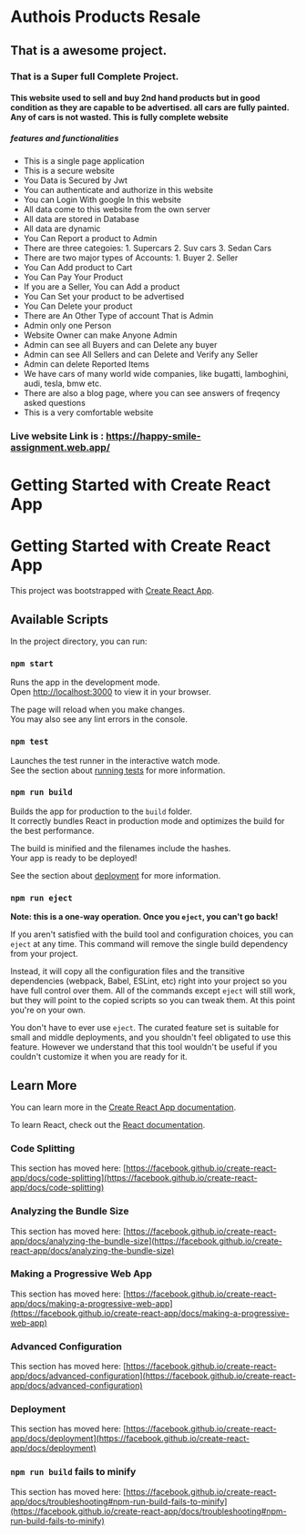 # Authois Products Resale

## That is a awesome project.

### That is a Super full Complete Project.

#### This website used to sell and buy 2nd hand products but in good condition as they are capable to be advertised. all cars are fully painted. Any of cars is not wasted. This is fully complete website

##### features and functionalities

* This is a single page application
* This is a secure website
* You Data is Secured by Jwt
* You can authenticate and authorize in this website
* You can Login With google In this website
* All data come to this website from the own server
* All data are stored in Database
* All data are dynamic
* You Can Report a product to Admin
* There are three categoies: 1. Supercars 2. Suv cars 3. Sedan Cars
* There are two major types of Accounts: 1. Buyer  2. Seller
* You Can Add product to Cart
* You Can Pay Your Product
* If you are a Seller, You can Add a product
* You Can Set your product to be advertised
* You Can Delete your product
* There are An Other Type of account That is Admin
* Admin only one Person
* Website Owner can make Anyone Admin
* Admin can see all Buyers and can Delete any buyer
* Admin can see All Sellers and can Delete and Verify any Seller
* Admin can delete Reported Items
* We have cars of many world wide companies, like bugatti, lamboghini, audi, tesla, bmw etc.
* There are also a blog page, where you can see answers of freqency asked questions
* This is a very comfortable website

### Live website Link is : https://happy-smile-assignment.web.app/

# Getting Started with Create React App




# Getting Started with Create React App

This project was bootstrapped with [Create React App](https://github.com/facebook/create-react-app).

## Available Scripts

In the project directory, you can run:

### `npm start`

Runs the app in the development mode.\
Open [http://localhost:3000](http://localhost:3000) to view it in your browser.

The page will reload when you make changes.\
You may also see any lint errors in the console.

### `npm test`

Launches the test runner in the interactive watch mode.\
See the section about [running tests](https://facebook.github.io/create-react-app/docs/running-tests) for more information.

### `npm run build`

Builds the app for production to the `build` folder.\
It correctly bundles React in production mode and optimizes the build for the best performance.

The build is minified and the filenames include the hashes.\
Your app is ready to be deployed!

See the section about [deployment](https://facebook.github.io/create-react-app/docs/deployment) for more information.

### `npm run eject`

**Note: this is a one-way operation. Once you `eject`, you can't go back!**

If you aren't satisfied with the build tool and configuration choices, you can `eject` at any time. This command will remove the single build dependency from your project.

Instead, it will copy all the configuration files and the transitive dependencies (webpack, Babel, ESLint, etc) right into your project so you have full control over them. All of the commands except `eject` will still work, but they will point to the copied scripts so you can tweak them. At this point you're on your own.

You don't have to ever use `eject`. The curated feature set is suitable for small and middle deployments, and you shouldn't feel obligated to use this feature. However we understand that this tool wouldn't be useful if you couldn't customize it when you are ready for it.

## Learn More

You can learn more in the [Create React App documentation](https://facebook.github.io/create-react-app/docs/getting-started).

To learn React, check out the [React documentation](https://reactjs.org/).

### Code Splitting

This section has moved here: [https://facebook.github.io/create-react-app/docs/code-splitting](https://facebook.github.io/create-react-app/docs/code-splitting)

### Analyzing the Bundle Size

This section has moved here: [https://facebook.github.io/create-react-app/docs/analyzing-the-bundle-size](https://facebook.github.io/create-react-app/docs/analyzing-the-bundle-size)

### Making a Progressive Web App

This section has moved here: [https://facebook.github.io/create-react-app/docs/making-a-progressive-web-app](https://facebook.github.io/create-react-app/docs/making-a-progressive-web-app)

### Advanced Configuration

This section has moved here: [https://facebook.github.io/create-react-app/docs/advanced-configuration](https://facebook.github.io/create-react-app/docs/advanced-configuration)

### Deployment

This section has moved here: [https://facebook.github.io/create-react-app/docs/deployment](https://facebook.github.io/create-react-app/docs/deployment)

### `npm run build` fails to minify

This section has moved here: [https://facebook.github.io/create-react-app/docs/troubleshooting#npm-run-build-fails-to-minify](https://facebook.github.io/create-react-app/docs/troubleshooting#npm-run-build-fails-to-minify)
